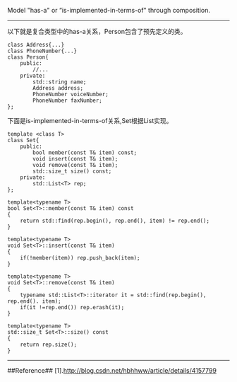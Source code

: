 Model "has-a" or “is-implemented-in-terms-of" through composition.

----------------------------------
以下就是复合类型中的has-a关系，Person包含了预先定义的类。

```
class Address{...}
class PhoneNumber{...}
class Person{
    public:
        //...
    private:
        std::string name;
        Address address;
        PhoneNumber voiceNumber;
        PhoneNumber faxNumber;
};
```

下面是is-implemented-in-terms-of关系,Set根据List实现。

```
template <class T>
class Set{
    public:
        bool member(const T& item) const;
        void insert(const T& item);
        void remove(const T& item);
        std::size_t size() const;
    private:
        std::List<T> rep;
};

template<typename T>
bool Set<T>::member(const T& item) const
{
    return std::find(rep.begin(), rep.end(), item) != rep.end();
}

template<typename T>
void Set<T>::insert(const T& item)
{
    if(!member(item)) rep.push_back(item);
}

template<typename T>
void Set<T>::remove(const T& item)
{
    typename std::List<T>::iterator it = std::find(rep.begin(), rep.end(). item);
    if(it !=rep.end()) rep.erash(it);
}

template<typename T>
std::size_t Set<T>::size() const
{
    return rep.size();
}
```


-----------------------------------------

##Reference##
[1].http://blog.csdn.net/hbhhww/article/details/4157799
